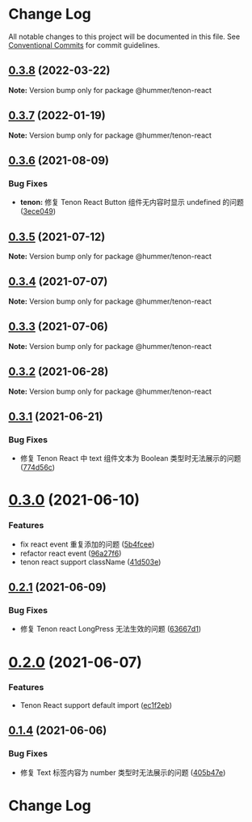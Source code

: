 # Change Log

All notable changes to this project will be documented in this file.
See [Conventional Commits](https://conventionalcommits.org) for commit guidelines.

## [0.3.8](https://github.com/didi/Hummer/compare/@hummer/tenon-react@0.3.7...@hummer/tenon-react@0.3.8) (2022-03-22)

**Note:** Version bump only for package @hummer/tenon-react





## [0.3.7](https://github.com.cnpmjs.org/didi/Hummer/compare/@hummer/tenon-react@0.3.6...@hummer/tenon-react@0.3.7) (2022-01-19)

**Note:** Version bump only for package @hummer/tenon-react





## [0.3.6](https://github.com.cnpmjs.org/didi/Hummer/compare/@hummer/tenon-react@0.3.5...@hummer/tenon-react@0.3.6) (2021-08-09)


### Bug Fixes

* **tenon:** 修复 Tenon React Button 组件无内容时显示 undefined 的问题 ([3ece049](https://github.com.cnpmjs.org/didi/Hummer/commit/3ece04901d0616d37268c5edfa9e28bb88b5927e))





## [0.3.5](https://github.com/didi/Hummer/compare/@hummer/tenon-react@0.3.4...@hummer/tenon-react@0.3.5) (2021-07-12)

**Note:** Version bump only for package @hummer/tenon-react





## [0.3.4](https://github.com/didi/Hummer/compare/@hummer/tenon-react@0.3.3...@hummer/tenon-react@0.3.4) (2021-07-07)

**Note:** Version bump only for package @hummer/tenon-react





## [0.3.3](https://github.com/didi/Hummer/compare/@hummer/tenon-react@0.3.2...@hummer/tenon-react@0.3.3) (2021-07-06)

**Note:** Version bump only for package @hummer/tenon-react





## [0.3.2](https://github.com/didi/Hummer/compare/@hummer/tenon-react@0.3.1...@hummer/tenon-react@0.3.2) (2021-06-28)

**Note:** Version bump only for package @hummer/tenon-react





## [0.3.1](https://github.com/didi/Hummer/compare/@hummer/tenon-react@0.3.0...@hummer/tenon-react@0.3.1) (2021-06-21)


### Bug Fixes

* 修复 Tenon React 中 text 组件文本为 Boolean 类型时无法展示的问题 ([774d56c](https://github.com/didi/Hummer/commit/774d56c7af99cac65888e5c3773ebf426bb7e354))





# [0.3.0](https://github.com/didi/Hummer/compare/@hummer/tenon-react@0.2.1...@hummer/tenon-react@0.3.0) (2021-06-10)


### Features

* fix react event 重复添加的问题 ([5b4fcee](https://github.com/didi/Hummer/commit/5b4fceebe3a7865a6c129d843256753b06e45419))
* refactor react event ([96a27f6](https://github.com/didi/Hummer/commit/96a27f607349f4f5ee5d1716196b081676ef1fd4))
* tenon react support className ([41d503e](https://github.com/didi/Hummer/commit/41d503ebbc6f75bebaa5a23739e65c1f6f7b5ddc))





## [0.2.1](https://github.com/didi/Hummer/compare/@hummer/tenon-react@0.2.0...@hummer/tenon-react@0.2.1) (2021-06-09)


### Bug Fixes

* 修复 Tenon react LongPress 无法生效的问题 ([63667d1](https://github.com/didi/Hummer/commit/63667d1e3d8d45ba7a6f5457ad664101e60d86f1))





# [0.2.0](https://github.com/didi/Hummer/compare/@hummer/tenon-react@0.1.4...@hummer/tenon-react@0.2.0) (2021-06-07)


### Features

* Tenon React support default import ([ec1f2eb](https://github.com/didi/Hummer/commit/ec1f2eb421fd4b15420e3d07eb82e74fed30fe7b))





## [0.1.4](https://github.com/didi/Hummer/compare/@hummer/tenon-react@0.1.3...@hummer/tenon-react@0.1.4) (2021-06-06)


### Bug Fixes

* 修复 Text 标签内容为 number 类型时无法展示的问题 ([405b47e](https://github.com/didi/Hummer/commit/405b47e9537cc8165ee7549b0c10f847bf69b4a5))





# Change Log

